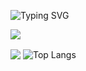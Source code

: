 
<p> <img src="https://readme-typing-svg.demolab.com?font=Fira+Code&amp;size=25&amp;duration=2000&amp;color=F7F7F7&amp;center=true&amp;multiline=true&amp;width=1038&amp;pause=1000&amp;height=136&amp;lines=Wannabe+Computer+Nerd%3A;Slowly+Learning+Coding+Languages;Kind+Of+Sketchy+Not+Doing+It+For+Good;Can+Obtain+Illegal+Content/Leaks" alt="Typing SVG"></a></p>

 <img align=center src="https://cdn.discordapp.com/attachments/1128149267148714117/1132299870884073602/image.png"> 


<h> <img align=center src="https://github-readme-stats.vercel.app/api?username=Saighedd&show_icons=false&cache_seconds=86400&theme=dark&border_color=0d1117&bg_color=0d1117&line_height=22&number_format=long&layout=compact">
<img align=center src="https://github-readme-stats.vercel.app/api/top-langs/?username=saighed&amp;layout=donut&theme=dark&border_color=0d1117&bg_color=0d1117&line_height=22" alt="Top Langs">

 

